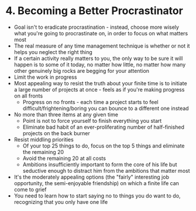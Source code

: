 # 4. Becoming a Better Procrastinator

* Goal isn't to eradicate procrastination - instead, choose more wisely what you're going to procrastinate on, in order to focus on what matters most
* The real measure of any time management technique is whether or not it helps you neglect the right thing
* If a certain activity really matters to you, the only way to be sure it will happen is to some of it today, no matter how little, no matter how many other genuinely big rocks are begging for your attention
* Limit the work in progress
* Most appealing way to resist the truth about your finite time is to initiate a large number of projects at once - feels as if you're making progress on all fronts
  * Progress on no fronts - each time a project starts to feel difficult/frightening/boring you can bounce to a different one instead
* No more than three items at any given time
  * Point is not to force yourself to finish everything you start
  * Eliminate bad habit of an ever-proliferating number of half-finished projects on the back burner
* Resist middling priorities
  * Of your top 25 things to do, focus on the top 5 things and eliminate the remaining 20
  * Avoid the remaining 20 at all costs
  * Ambitions insufficiently important to form the core of his life but seductive enough to distract him from the ambitions that matter most
* It's the moderately appealing options (the "fairly" interesting job opportunity, the semi-enjoyable friendship) on which a finite life can come to grief
* You need to learn how to start saying no to things you do want to do, recognizing that you only have one life
